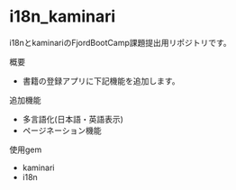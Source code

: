 
# i18n_kaminari
i18nとkaminariのFjordBootCamp課題提出用リポジトリです。

概要
* 書籍の登録アプリに下記機能を追加します。

追加機能
* 多言語化(日本語・英語表示)
* ページネーション機能

使用gem
* kaminari
* i18n
